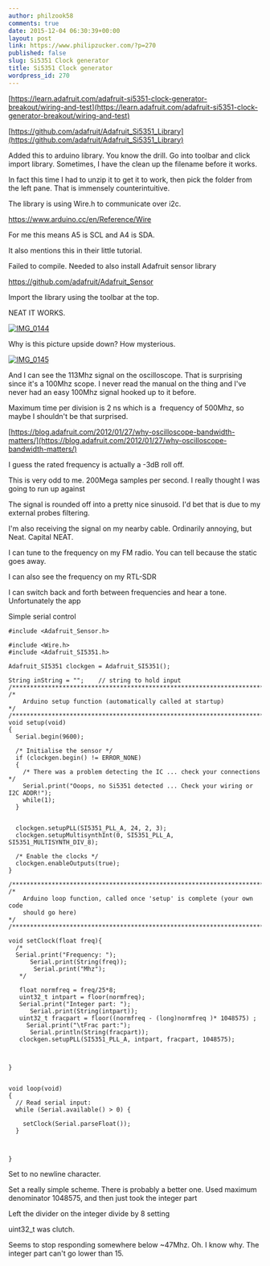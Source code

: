 ```yaml
---
author: philzook58
comments: true
date: 2015-12-04 06:30:39+00:00
layout: post
link: https://www.philipzucker.com/?p=270
published: false
slug: Si5351 Clock generator
title: Si5351 Clock generator
wordpress_id: 270
---
```


[https://learn.adafruit.com/adafruit-si5351-clock-generator-breakout/wiring-and-test](https://learn.adafruit.com/adafruit-si5351-clock-generator-breakout/wiring-and-test)

[https://github.com/adafruit/Adafruit_Si5351_Library](https://github.com/adafruit/Adafruit_Si5351_Library)

Added this to arduino library. You know the drill. Go into toolbar and click import library. Sometimes, I have the clean up the filename before it works.

In fact this time I had to unzip it to get it to work, then pick the folder from the left pane. That is immensely counterintuitive.

The library is using Wire.h to communicate over i2c.

https://www.arduino.cc/en/Reference/Wire

For me this means A5 is SCL and A4 is SDA.

It also mentions this in their little tutorial.

Failed to compile. Needed to also install Adafruit sensor library

https://github.com/adafruit/Adafruit_Sensor

Import the library using the toolbar at the top.

NEAT IT WORKS.

[![IMG_0144](http://philzucker.nfshost.com/wordpress/wp-content/uploads/2015/11/IMG_0144-300x225.jpg)](http://philzucker.nfshost.com/wordpress/wp-content/uploads/2015/11/IMG_0144.jpg)



Why is this picture upside down? How mysterious.

[![IMG_0145](http://philzucker.nfshost.com/wordpress/wp-content/uploads/2015/11/IMG_0145-300x225.jpg)](http://philzucker.nfshost.com/wordpress/wp-content/uploads/2015/11/IMG_0145.jpg)



And I can see the 113Mhz signal on the oscilloscope. That is surprising since it's a 100Mhz scope. I never read the manual on the thing and I've never had an easy 100Mhz signal hooked up to it before.

Maximum time per division is 2 ns which is a  frequency of 500Mhz, so maybe I shouldn't be that surprised.

[https://blog.adafruit.com/2012/01/27/why-oscilloscope-bandwidth-matters/](https://blog.adafruit.com/2012/01/27/why-oscilloscope-bandwidth-matters/)

I guess the rated frequency is actually a -3dB roll off.

This is very odd to me. 200Mega samples per second. I really thought I was going to run up against

The signal is rounded off into a pretty nice sinusoid. I'd bet that is due to my external probes filtering.

I'm also receiving the signal on my nearby cable. Ordinarily annoying, but Neat. Capital NEAT.

I can tune to the frequency on my FM radio. You can tell because the static goes away.

I can also see the frequency on my RTL-SDR

I can switch back and forth between frequencies and hear a tone. Unfortunately the app





Simple serial control

    
    #include <Adafruit_Sensor.h>
    
    #include <Wire.h>
    #include <Adafruit_SI5351.h>
    
    Adafruit_SI5351 clockgen = Adafruit_SI5351();
    
    String inString = "";    // string to hold input
    /**************************************************************************/
    /*
        Arduino setup function (automatically called at startup)
    */
    /**************************************************************************/
    void setup(void) 
    {
      Serial.begin(9600);
    
      /* Initialise the sensor */
      if (clockgen.begin() != ERROR_NONE)
      {
        /* There was a problem detecting the IC ... check your connections */
        Serial.print("Ooops, no Si5351 detected ... Check your wiring or I2C ADDR!");
        while(1);
      }
    
    
      clockgen.setupPLL(SI5351_PLL_A, 24, 2, 3);
      clockgen.setupMultisynthInt(0, SI5351_PLL_A, SI5351_MULTISYNTH_DIV_8);
      
      /* Enable the clocks */
      clockgen.enableOutputs(true);
    }
    
    /**************************************************************************/
    /*
        Arduino loop function, called once 'setup' is complete (your own code
        should go here)
    */
    /**************************************************************************/
    
    void setClock(float freq){
      /* 
      Serial.print("Frequency: ");
          Serial.print(String(freq));
           Serial.print("Mhz");
       */
       
       float normfreq = freq/25*8;
       uint32_t intpart = floor(normfreq);
       Serial.print("Integer part: ");
          Serial.print(String(intpart));
       uint32_t fracpart = floor((normfreq - (long)normfreq )* 1048575) ; 
         Serial.print("\tFrac part:");
          Serial.println(String(fracpart));
       clockgen.setupPLL(SI5351_PLL_A, intpart, fracpart, 1048575);
       
       
      
    }
    
    
    void loop(void) 
    {  
      // Read serial input:
      while (Serial.available() > 0) {
     
        setClock(Serial.parseFloat());
      }
    
      
      
    }


Set to no newline character.

Set a really simple scheme. There is probably a better one. Used maximum denominator 1048575, and then just took the integer part

Left the divider on the integer divide by 8 setting

uint32_t was clutch.

Seems to stop responding somewhere below ~47Mhz. Oh. I know why. The integer part can't go lower than 15.


